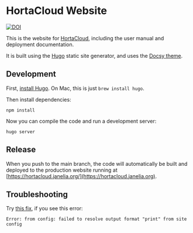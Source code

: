 # HortaCloud Website

[![DOI](https://zenodo.org/badge/481740552.svg)](https://zenodo.org/badge/latestdoi/481740552)

This is the website for [HortaCloud](https://github.com/JaneliaSciComp/hortacloud), including the user manual and deployment documentation.

It is built using the [Hugo](https://gohugo.io) static site generator, and uses the [Docsy theme](https://docsy.dev).

## Development

First, [install Hugo](https://gohugo.io/getting-started/installing). On Mac, this is just `brew install hugo`.

Then install dependencies:

    npm install

Now you can compile the code and run a development server:

    hugo server

## Release

When you push to the main branch, the code will automatically be built and deployed to the production website running at [https://hortacloud.janelia.org/](https://hortacloud.janelia.org).

## Troubleshooting

Try [this fix](https://wowchemy.com/docs/hugo-tutorials/troubleshooting/#error-failed-to-resolve-output-format), if you see this error:

    Error: from config: failed to resolve output format "print" from site config

